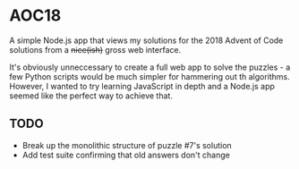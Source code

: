 # AOC18

A simple Node.js app that views my solutions for the 2018 Advent of Code
solutions from a ~~nice(ish)~~ gross web interface.

It's obviously unneccessary to create a full web app to solve the puzzles - a
few Python scripts would be much simpler for hammering out th algorithms.
However, I wanted to try learning JavaScript in depth and a Node.js app seemed
like the perfect way to achieve that.

## TODO

- Break up the monolithic structure of puzzle #7's solution
- Add test suite confirming that old answers don't change
